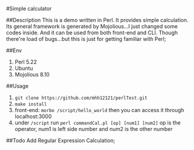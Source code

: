 #Simple calculator

##Description
This is a demo written in Perl. It provides simple calculation.
Its general framework is generated by Mojolious...I just changed some codes inside.
And it can be used from both front-end and CLI.
Though there're load of bugs...but this is just for getting familiar with Perl;

##Env
1. Perl 5.22
2. Ubuntu
3. Mojolious 8.10

##Usage

1. ```git clone https://github.com/mhh12121/perlTest.git```
2. ``` make install ```
3. front-end: ``` morbo /script/hello_world ``` then you can access it through localhost:3000 
4. under ```/script``` run ```perl commandCal.pl [op] [num1] [num2]``` 
op is the operator, num1 is left side number and num2 is the other number

##Todo
Add Regular Expression Calculation;